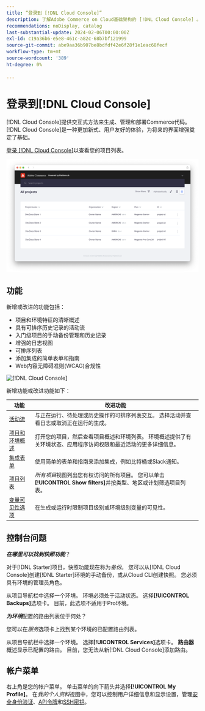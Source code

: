 ```yaml
---
title: “登录到 [!DNL Cloud Console]”
description: 了解Adobe Commerce on Cloud基础架构的 [!DNL Cloud Console] 。
recommendations: noDisplay, catalog
last-substantial-update: 2024-02-06T00:00:00Z
exl-id: c19a36b6-e5e8-461c-a82c-68b7bf121999
source-git-commit: abe9aa36b907be8bdfdf42e6f28f1e1eac68fecf
workflow-type: tm+mt
source-wordcount: '389'
ht-degree: 0%

---
```



# 登录到[!DNL Cloud Console]

[!DNL Cloud Console]提供交互式方法来生成、管理和部署Commerce代码。 [!DNL Cloud Console]是一种更加新式、用户友好的体验，为将来的界面增强奠定了基础。

[登录 [!DNL Cloud Console]](https://console.adobecommerce.com)以查看您的项目列表。

![项目列表](../assets/ui-allprojects-list.png)

## 功能

新增或改进的功能包括：

- 项目和环境特征的清晰概述
- 具有可排序历史记录的活动流
- 入门级项目的手动备份管理和历史记录
- 增强的日志视图
- 可排序列表
- 添加集成的简单表单和指南
- Web内容无障碍准则(WCAG)合规性

![[!DNL Cloud Console]](../assets/CloudConsole.svg)

新增功能或改进功能如下：

| 功能 | 改进功能 |
| -------------- | ----------------------------------- |
| [活动流](../cloud-guide/project/activity-stream.md) | 与正在运行、待处理或历史操作的可排序列表交互。 选择活动并查看日志或取消正在运行的生成。 |
| [项目和环境概述](../cloud-guide/project/overview.md#project-overview) | 打开您的项目，然后查看项目概述和环境列表。 环境概述提供了有关环境状态、应用程序访问权限和最近活动的更多详细信息。 |
| [集成表单](../cloud-guide/integrations/overview.md) | 使用简单的表单和指南来添加集成，例如比特桶或Slack通知。 |
| [项目列表](../cloud-guide/project/overview.md#cloud-console) | _所有项目_&#x200B;视图列出您有权访问的所有项目。 您可以单击&#x200B;**[!UICONTROL Show filters]**&#x200B;并按类型、地区或计划筛选项目列表。 |
| [变量可见性选项](../cloud-guide/environment/variable-levels.md) | 在生成或运行时限制项目级别或环境级别变量的可见性。 |

<!-- The following are features yet to be activated:
| **Apps and services topology** | The Apps & Services topology is visible on Project and Environment views. This interactive diagram allows you to select a service and view the relationship details, such as name, type, version, port, and more. Click **[!UICONTROL View details]** to access the overview and configuration panel for each service. | -->

## 控制台问题

**_在哪里可以找到快照功能_**？

对于[!DNL Starter]项目，快照功能现在称为&#x200B;_备份_。 您可以从[!DNL Cloud Console]创建[!DNL Starter]环境的手动备份，或从Cloud CLI创建快照。 您必须具有环境的管理员角色。

从项目导航栏中选择一个环境。 环境必须处于活动状态。 选择&#x200B;**[!UICONTROL Backups]**&#x200B;选项卡。 目前，此选项不适用于Pro环境。

**_为环境_**&#x200B;配置的路由列表位于何处？

您可以在&#x200B;_服务_&#x200B;选项卡上找到某个环境的已配置路由列表。

从项目导航栏中选择一个环境。 选择&#x200B;**[!UICONTROL Services]**&#x200B;选项卡。 **路由器**&#x200B;概述显示已配置的路由。 目前，您无法从新[!DNL Cloud Console]添加路由。

## 帐户菜单

右上角是您的帐户菜单。 单击菜单的向下箭头并选择&#x200B;**[!UICONTROL My Profile]**。 在&#x200B;_我的个人资料_&#x200B;视图中，您可以控制用户详细信息和显示设置，管理[安全身份验证](../cloud-guide/project/user-access.md#user-authentication-requirements)、[API令牌](../cloud-guide/project/user-access.md#create-an-api-token)和[SSH密钥](../cloud-guide/development/secure-connections.md)。
